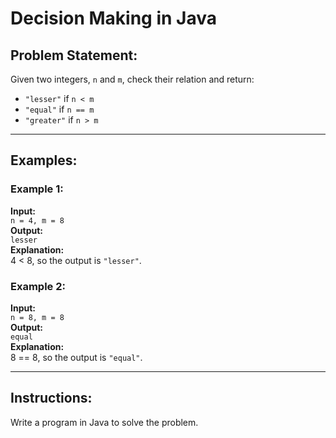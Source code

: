# Decision Making in Java

## Problem Statement:
Given two integers, `n` and `m`, check their relation and return:
- `"lesser"` if `n < m`
- `"equal"` if `n == m`
- `"greater"` if `n > m`

---

## Examples:

### Example 1:
**Input:**  
`n = 4, m = 8`  
**Output:**  
`lesser`  
**Explanation:**  
4 < 8, so the output is `"lesser"`.

### Example 2:
**Input:**  
`n = 8, m = 8`  
**Output:**  
`equal`  
**Explanation:**  
8 == 8, so the output is `"equal"`.

---

## Instructions:
Write a program in Java to solve the problem.


